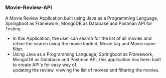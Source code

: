 ### Movie-Review-API
A Movie Review Application built using Java as a Programming Language, Springboot as Framework, MongoDB as Database and Postman API for Testing

* In this Application, the user can search for the list of all movies and refine the search using the movie ImdbId, Movie tag and Movie name filter.
* Using Java as a Programming Language, Springboot as Framework, MongoDB as Database and Postman API, this application has been built to create API's for easy way of     
  updating the review, viewing the list of movies and filtering the movies.
